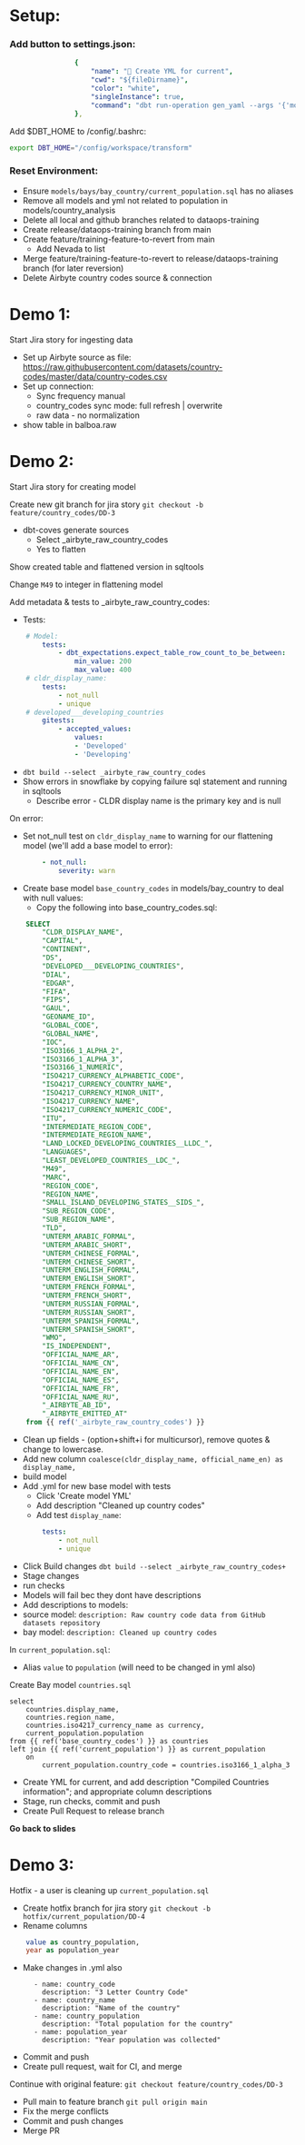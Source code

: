 # Setup:
### Add button to settings.json:
```yaml
                {
                    "name": "📝 Create YML for current",
                    "cwd": "${fileDirname}",
                    "color": "white",
                    "singleInstance": true,
                    "command": "dbt run-operation gen_yaml --args '{'model_name': '${fileBasenameNoExtension}'}' | tail -n +2 | grep . > ${fileBasenameNoExtension}.yml" // This is executed in the terminal.
                },
```
Add $DBT_HOME to /config/.bashrc:
```bash
export DBT_HOME="/config/workspace/transform"
```

### Reset Environment:
- Ensure `models/bays/bay_country/current_population.sql` has no aliases
- Remove all models and yml not related to population in models/country_analysis
- Delete all local and github branches related to dataops-training
- Create release/dataops-training branch from main
- Create feature/training-feature-to-revert from main
    - Add Nevada to list
- Merge feature/training-feature-to-revert to release/dataops-training branch (for later reversion)
- Delete Airbyte country codes source & connection


# Demo 1:

Start Jira story for ingesting data

- Set up Airbyte source as file:
https://raw.githubusercontent.com/datasets/country-codes/master/data/country-codes.csv
- Set up connection:
    - Sync frequency manual
    - country_codes sync mode: full refresh | overwrite
    - raw data - no normalization
- show table in balboa.raw

# Demo 2:

Start Jira story for creating model

Create new git branch for jira story `git checkout -b feature/country_codes/DD-3`

- dbt-coves generate sources
  - Select _airbyte_raw_country_codes
  - Yes to flatten

Show created table and flattened version in sqltools

Change `M49` to integer in flattening model

Add metadata & tests to _airbyte_raw_country_codes:

- Tests:
```yaml
    # Model:
        tests:
            - dbt_expectations.expect_table_row_count_to_be_between:
                min_value: 200
                max_value: 400
    # cldr_display_name:
        tests:
            - not_null
            - unique
    # developed___developing_countries
        gitests:
            - accepted_values:
                values:
                - 'Developed'
                - 'Developing'
```

- `dbt build --select _airbyte_raw_country_codes`
- Show errors in snowflake by copying failure sql statement and running in sqltools
    - Describe error - CLDR display name is the primary key and is null

On error:
- Set not_null test on `cldr_display_name` to warning for our flattening model (we'll add a base model to error):

```yaml
        - not_null:
            severity: warn
```
- Create base model `base_country_codes` in models/bay_country to deal with null values:
    - Copy the following into base_country_codes.sql:

````sql
    SELECT 
        "CLDR_DISPLAY_NAME",
        "CAPITAL",
        "CONTINENT",
        "DS",
        "DEVELOPED___DEVELOPING_COUNTRIES",
        "DIAL",
        "EDGAR",
        "FIFA",
        "FIPS",
        "GAUL",
        "GEONAME_ID",
        "GLOBAL_CODE",
        "GLOBAL_NAME",
        "IOC",
        "ISO3166_1_ALPHA_2",
        "ISO3166_1_ALPHA_3",
        "ISO3166_1_NUMERIC",
        "ISO4217_CURRENCY_ALPHABETIC_CODE",
        "ISO4217_CURRENCY_COUNTRY_NAME",
        "ISO4217_CURRENCY_MINOR_UNIT",
        "ISO4217_CURRENCY_NAME",
        "ISO4217_CURRENCY_NUMERIC_CODE",
        "ITU",
        "INTERMEDIATE_REGION_CODE",
        "INTERMEDIATE_REGION_NAME",
        "LAND_LOCKED_DEVELOPING_COUNTRIES__LLDC_",
        "LANGUAGES",
        "LEAST_DEVELOPED_COUNTRIES__LDC_",
        "M49",
        "MARC",
        "REGION_CODE",
        "REGION_NAME",
        "SMALL_ISLAND_DEVELOPING_STATES__SIDS_",
        "SUB_REGION_CODE",
        "SUB_REGION_NAME",
        "TLD",
        "UNTERM_ARABIC_FORMAL",
        "UNTERM_ARABIC_SHORT",
        "UNTERM_CHINESE_FORMAL",
        "UNTERM_CHINESE_SHORT",
        "UNTERM_ENGLISH_FORMAL",
        "UNTERM_ENGLISH_SHORT",
        "UNTERM_FRENCH_FORMAL",
        "UNTERM_FRENCH_SHORT",
        "UNTERM_RUSSIAN_FORMAL",
        "UNTERM_RUSSIAN_SHORT",
        "UNTERM_SPANISH_FORMAL",
        "UNTERM_SPANISH_SHORT",
        "WMO",
        "IS_INDEPENDENT",
        "OFFICIAL_NAME_AR",
        "OFFICIAL_NAME_CN",
        "OFFICIAL_NAME_EN",
        "OFFICIAL_NAME_ES",
        "OFFICIAL_NAME_FR",
        "OFFICIAL_NAME_RU",
        "_AIRBYTE_AB_ID",
        "_AIRBYTE_EMITTED_AT"
    from {{ ref('_airbyte_raw_country_codes') }}
````


- Clean up fields - (option+shift+i for multicursor), remove quotes & change to lowercase.
- Add new column 
    `coalesce(cldr_display_name, official_name_en) as display_name,`
- build model
- Add .yml for new base model with tests
    - Click 'Create model YML'
    - Add description "Cleaned up country codes"
    - Add test `display_name`: 
```yaml
        tests:
            - not_null
            - unique
```
- Click Build changes
    `dbt build --select _airbyte_raw_country_codes+`
- Stage changes
- run checks
- Models will fail bec they dont have descriptions
- Add descriptions to models:
- source model: 
`description: Raw country code data from GitHub datasets repository`
- bay model: 
`description: Cleaned up country codes`

In `current_population.sql`:
- Alias `value` to `population` (will need to be changed in yml also)

Create Bay model `countries.sql`

```
select
    countries.display_name,
    countries.region_name,
    countries.iso4217_currency_name as currency,
    current_population.population
from {{ ref('base_country_codes') }} as countries
left join {{ ref('current_population') }} as current_population
    on
        current_population.country_code = countries.iso3166_1_alpha_3
```

- Create YML for current, and add description "Compiled Countries information"; and appropriate column descriptions
- Stage, run checks, commit and push
- Create Pull Request to release branch

**Go back to slides**


# Demo 3:

Hotfix - a user is cleaning up `current_population.sql`
- Create hotfix branch for jira story `git checkout -b hotfix/current_population/DD-4`
- Rename columns
```sql
    value as country_population,
    year as population_year
```
- Make changes in .yml also
```
      - name: country_code
        description: "3 Letter Country Code"
      - name: country_name
        description: "Name of the country"
      - name: country_population
        description: "Total population for the country"
      - name: population_year
        description: "Year population was collected"
```
- Commit and push
- Create pull request, wait for CI, and merge

Continue with original feature:
`git checkout feature/country_codes/DD-3`
- Pull main to feature branch
`git pull origin main`
- Fix the merge conflicts
- Commit and push changes
- Merge PR



